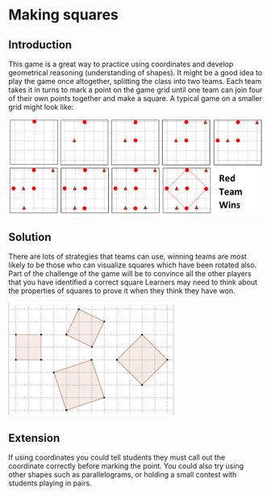 # Making squares

## Introduction

This game is a great way to practice using coordinates and develop geometrical reasoning (understanding of shapes). It might be a good idea to play the game once altogether, splitting the class into two teams. Each team takes it in turns to mark a point on the game grid until one team can join four of their own points together and make a square. A typical game on a smaller grid might look like:

![](../../images/making-squares-2.png)

## Solution

There are lots of strategies that teams can use, winning teams are most likely to be those who can visualize squares which have been rotated also. 
Part of the challenge of the game will be to convince all the other players that you have identified a correct square 
Learners may need to think about the properties of squares to prove it when they think they have won.

![](../../images/making-squares-3.png)

## Extension

If using coordinates you could tell students they must call out the coordinate correctly before marking the point. You could also try using other shapes such as parallelograms, or holding a small contest with students playing in pairs. 
